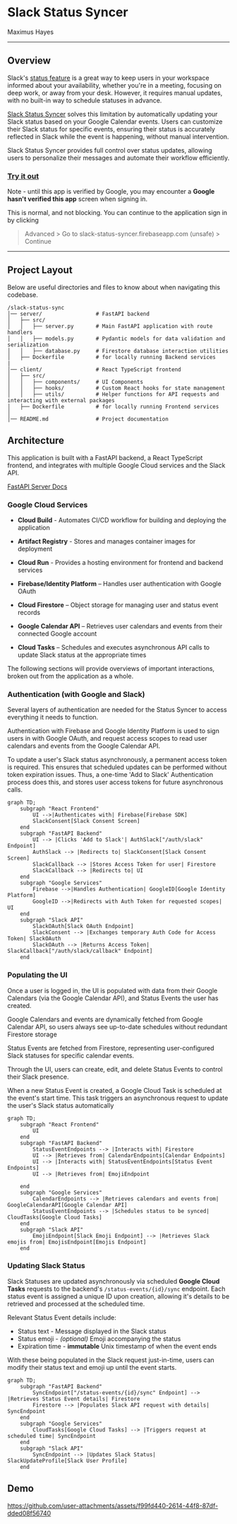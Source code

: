 # Slack Status Syncer

Maximus Hayes



---

## Overview

Slack's [status feature](https://slack.com/help/articles/201864558-Set-your-Slack-status-and-availability) is a great way to keep users in your workspace informed about your availability, whether you're in a meeting, focusing on deep work, or away from your desk. However, it requires manual updates, with no built-in way to schedule statuses in advance.

[Slack Status Syncer](https://slack-status-syncer-801397650398.us-central1.run.app) solves this limitation by automatically updating your Slack status based on your Google Calendar events. Users can customize their Slack status for specific events, ensuring their status is accurately reflected in Slack while the event is happening, without manual intervention.

Slack Status Syncer provides full control over status updates, allowing users to personalize their messages and automate their workflow efficiently.

### [Try it out](https://slack-status-syncer-801397650398.us-central1.run.app)

Note - until this app is verified by Google, you may encounter a **Google hasn't verified this app** screen when signing in.

This is normal, and not blocking. You can continue to the application sign in by clicking

> Advanced > Go to slack-status-syncer.firebaseapp.com (unsafe) > Continue

---

## Project Layout

Below are useful directories and files to know about when navigating this codebase. 

```
/slack-status-sync
│── server/                 # FastAPI backend
│   ├── src/
│   │   ├── server.py       # Main FastAPI application with route handlers
│   │   ├── models.py       # Pydantic models for data validation and serialization
│   │   ├── database.py     # Firestore database interaction utilities
│   ├── Dockerfile          # for locally running Backend services
|
│── client/                 # React TypeScript frontend
│   ├── src/
│   │   ├── components/     # UI Components
│   │   ├── hooks/          # Custom React hooks for state management
│   │   ├── utils/          # Helper functions for API requests and interacting with external packages
│   ├── Dockerfile          # for locally running Frontend services
│
│── README.md               # Project documentation
```

## Architecture

This application is built with a FastAPI backend, a React TypeScript frontend, and integrates with multiple Google Cloud services and the Slack API.

[FastAPI Server Docs](https://slack-status-syncer-server-801397650398.us-central1.run.app/docs)

### Google Cloud Services

* **Cloud Build** - Automates CI/CD workflow for building and deploying the application

* **Artifact Registry** - Stores and manages container images for deployment

* **Cloud Run** - Provides a hosting environment for frontend and backend services

* **Firebase/Identity Platform** – Handles user authentication with Google OAuth

* **Cloud Firestore** – Object storage for managing user and status event records

* **Google Calendar API** – Retrieves user calendars and events from their connected Google account

* **Cloud Tasks** – Schedules and executes asynchronous API calls to update Slack status at the appropriate times

The following sections will provide overviews of important interactions, broken out from the application as a whole.

### Authentication (with Google and Slack)

Several layers of authentication are needed for the Status Syncer to access everything it needs to function. 

Authentication with Firebase and Google Identity Platform is used to sign users in with Google OAuth, and request access scopes to read user calendars and events from the Google Calendar API.

To update a user's Slack status asynchronously, a permanent access token is required. This ensures that scheduled updates can be performed without token expiration issues. Thus, a one-time 'Add to Slack' Authentication process does this, and stores user access tokens for future asynchronous calls.

```mermaid
graph TD;
    subgraph "React Frontend"
        UI -->|Authenticates with| Firebase[Firebase SDK]
        SlackConsent[Slack Consent Screen]
    end
    subgraph "FastAPI Backend"
        UI --> |Clicks 'Add to Slack'| AuthSlack["/auth/slack" Endpoint]
        AuthSlack --> |Redirects to| SlackConsent[Slack Consent Screen]
        SlackCallback --> |Stores Access Token for user| Firestore
        SlackCallback --> |Redirects to| UI
    end
    subgraph "Google Services"
        Firebase -->|Handles Authentication| GoogleID[Google Identity Platform]
        GoogleID -->|Redirects with Auth Token for requested scopes| UI
    end
    subgraph "Slack API"
        SlackOAuth[Slack OAuth Endpoint]
        SlackConsent --> |Exchanges temporary Auth Code for Access Token| SlackOAuth
        SlackOAuth --> |Returns Access Token| SlackCallback["/auth/slack/callback" Endpoint]
    end
```

### Populating the UI

Once a user is logged in, the UI is populated with data from their Google Calendars (via the Google Calendar API), and Status Events the user has created.

Google Calendars and events are dynamically fetched from Google Calendar API, so users always see up-to-date schedules without redundant Firestore storage

Status Events are fetched from Firestore, representing user-configured Slack statuses for specific calendar events.

Through the UI, users can create, edit, and delete Status Events to control their Slack presence.

When a new Status Event is created, a Google Cloud Task is scheduled at the event's start time. This task triggers an asynchronous request to update the user's Slack status automatically

```mermaid
graph TD;
    subgraph "React Frontend"
        UI
    end
    subgraph "FastAPI Backend"
        StatusEventEndpoints --> |Interacts with| Firestore
        UI --> |Retrieves from| CalendarEndpoints[Calendar Endpoints]
        UI --> |Interacts with| StatusEventEndpoints[Status Event Endpoints]
        UI --> |Retrieves from| EmojiEndpoint

    end
    subgraph "Google Services"
        CalendarEndpoints --> |Retrieves calendars and events from| GoogleCalendarAPI[Google Calendar API]
        StatusEventEndpoints --> |Schedules status to be synced| CloudTasks[Google Cloud Tasks]
    end
    subgraph "Slack API"
        EmojiEndpoint[Slack Emoji Endpoint] --> |Retrieves Slack emojis from| EmojisEndpoint[Emojis Endpoint]
    end
```

### Updating Slack Status

Slack Statuses are updated asynchronously via scheduled **Google Cloud Tasks** requests to the backend's `/status-events/{id}/sync` endpoint. Each status event is assigned a unique ID upon creation, allowing it's details to be retrieved and processed at the scheduled time.

Relevant Status Event details include:
* Status text - Message displayed in the Slack status 
* Status emoji - *(optional)* Emoji accompanying the status
* Expiration time - **immutable** Unix timestamp of when the event ends

With these being populated in the Slack request just-in-time, users can modify their status text and emoji up until the event starts.

```mermaid
graph TD;
    subgraph "FastAPI Backend"
        SyncEndpoint["/status-events/{id}/sync" Endpoint] --> |Retrieves Status Event details| Firestore
        Firestore --> |Populates Slack API request with details| SyncEndpoint
    end
    subgraph "Google Services"
        CloudTasks[Google Cloud Tasks] --> |Triggers request at scheduled time| SyncEndpoint
    end
    subgraph "Slack API"
        SyncEndpoint --> |Updates Slack Status| SlackUpdateProfile[Slack User Profile]
    end
```

## Demo

https://github.com/user-attachments/assets/f99fd440-2614-44f8-87df-dded08f56740
